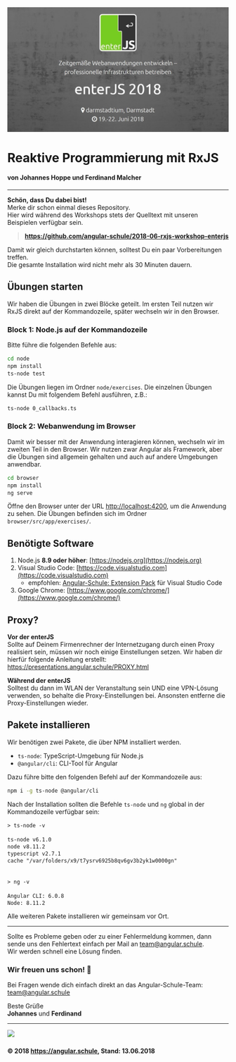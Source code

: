 <img src="enterjs18_banner.jpg">

# Reaktive Programmierung mit RxJS
#### **von Johannes Hoppe und Ferdinand Malcher**

<hr>

**Schön, dass Du dabei bist!**  
Merke dir schon einmal dieses Repository.  
Hier wird während des Workshops stets der Quelltext mit unseren Beispielen verfügbar sein.
> **https://github.com/angular-schule/2018-06-rxjs-workshop-enterjs**

Damit wir gleich durchstarten können, solltest Du ein paar Vorbereitungen treffen.  
Die gesamte Installation wird nicht mehr als 30 Minuten dauern. 

## Übungen starten

Wir haben die Übungen in zwei Blöcke geteilt.
Im ersten Teil nutzen wir RxJS direkt auf der Kommandozeile, später wechseln wir in den Browser.


### Block 1: Node.js auf der Kommandozeile

Bitte führe die folgenden Befehle aus:

```bash
cd node
npm install
ts-node test
```

Die Übungen liegen im Ordner `node/exercises`.
Die einzelnen Übungen kannst Du mit folgendem Befehl ausführen, z.B.:

```bash
ts-node 0_callbacks.ts
```


### Block 2: Webanwendung im Browser

Damit wir besser mit der Anwendung interagieren können, wechseln wir im zweiten Teil in den Browser.
Wir nutzen zwar Angular als Framework, aber die Übungen sind allgemein gehalten und auch auf andere Umgebungen anwendbar.

```bash
cd browser
npm install
ng serve
```

Öffne den Browser unter der URL [http://localhost:4200](http://localhost:4200), um die Anwendung zu sehen.
Die Übungen befinden sich im Ordner `browser/src/app/exercises/`.


## Benötigte Software

1. Node.js **8.9 oder höher**: [https://nodejs.org](https://nodejs.org)
2. Visual Studio Code: [https://code.visualstudio.com](https://code.visualstudio.com)
    * empfohlen: [Angular-Schule: Extension Pack](https://marketplace.visualstudio.com/items?itemName=angular-schule.angular-schule-extension-pack) für Visual Studio Code 
3. Google Chrome: [https://www.google.com/chrome/](https://www.google.com/chrome/)
  

## Proxy?

__Vor der enterJS__  
Sollte auf Deinem Firmenrechner der Internetzugang durch einen Proxy realisiert sein, müssen wir noch einige Einstellungen setzen.
Wir haben dir hierfür folgende Anleitung erstellt: https://presentations.angular.schule/PROXY.html

__Während der enterJS__   
Solltest du dann im WLAN der Veranstaltung sein UND eine VPN-Lösung verwenden, so behalte die Proxy-Einstellungen bei.
Ansonsten entferne die Proxy-Einstellungen wieder.


## Pakete installieren

Wir benötigen zwei Pakete, die über NPM installiert werden.

* `ts-node`: TypeScript-Umgebung für Node.js
* `@angular/cli`: CLI-Tool für Angular

Dazu führe bitte den folgenden Befehl auf der Kommandozeile aus:

```bash
npm i -g ts-node @angular/cli
```

Nach der Installation sollten die Befehle `ts-node` und `ng` global in der Kommandozeile verfügbar sein:

```
> ts-node -v

ts-node v6.1.0
node v8.11.2
typescript v2.7.1
cache "/var/folders/x9/t7ysrv6925b8qv6gv3b2yk1w0000gn"


> ng -v

Angular CLI: 6.0.8
Node: 8.11.2
```

Alle weiteren Pakete installieren wir gemeinsam vor Ort.

-----

Sollte es Probleme geben oder zu einer Fehlermeldung kommen, dann sende uns den Fehlertext einfach per Mail an [team@angular.schule](mailto:team@angular.schule).  
Wir werden schnell eine Lösung finden.



### Wir freuen uns schon! 🙂

Bei Fragen wende dich einfach direkt an das Angular-Schule-Team:  
[team@angular.schule](mailto:team@angular.schule)

Beste Grüße<br>
**Johannes** und **Ferdinand**

<hr>

<img src="http://assets.angular.schule/logo-angular-schule.png" height="60">

#### &copy; 2018 https://angular.schule, Stand: 13.06.2018

